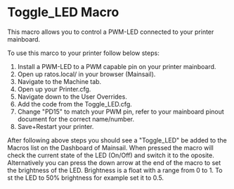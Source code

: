 # Toggle_LED Macro
This macro allows you to control a PWM-LED connected to your printer mainboard.

To use this marco to your printer follow below steps:
1. Install a PWM-LED to a PWM capable pin on your printer mainboard.
2. Open up ratos.local/ in your browser (Mainsail).
3. Navigate to the Machine tab.
4. Open up your Printer.cfg.
5. Navigate down to the User Overrides.
6. Add the code from the Toggle_LED.cfg.
7. Change "PD15" to match your PWM pin, refer to your mainboard pinout document for the correct name/number.
8. Save+Restart your printer.

After following above steps you should see a "Toggle_LED" be added to the Macros list on the Dashboard of Mainsail.
When pressed the macro will check the current state of the LED (On/Off) and switch it to the oposite.
Alternatively you can press the down arrow at the end of the macro to set the brightness of the LED.
Brightness is a float with a range from 0 to 1.
To st the LED to 50% brightness for example set it to 0.5.

